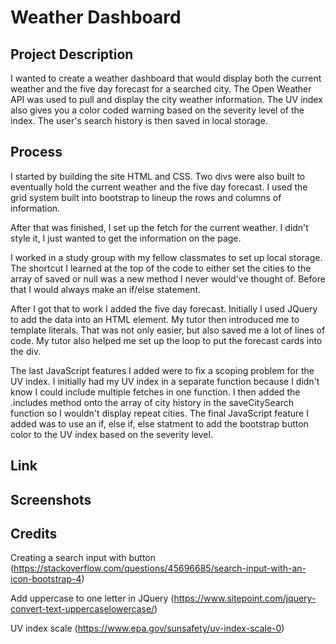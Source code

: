 # Weather Dashboard

## Project Description
I wanted to create a weather dashboard that would display both the current weather and the five day forecast for a searched city. The Open Weather API was used to pull and display the city weather information. The UV index also gives you a color coded warning based on the severity level of the index. The user's search history is then saved in local storage. 

## Process

I started by building the site HTML and CSS. Two divs were also built to eventually hold the current weather and the five day forecast. I used the grid system built into bootstrap to lineup the rows and columns of information. 

After that was finished, I set up the fetch for the current weather. I didn't style it, I just wanted to get the information on the page. 

I worked in a study group with my fellow classmates to set up local storage. The shortcut I learned at the top of the code to either set the cities to the array of saved or null was a new method I never would've thought of. Before that I would always make an if/else statement. 

After I got that to work I added the five day forecast. Initially I used JQuery to add the data into an HTML element. My tutor then introduced me to template literals. That was not only easier, but also saved me a lot of lines of code. My tutor also helped me set up the loop to put the forecast cards into the div.

The last JavaScript features I added were to fix a scoping problem for the UV index. I initially had my UV index in a separate function because I didn't know I could include multiple fetches in one function. I then added the .includes method onto the array of city history in the saveCitySearch function so I wouldn't display repeat cities. The final JavaScript feature I added was to use an if, else if, else statment to add the bootstrap button color to the UV index based on the severity level. 


## Link

## Screenshots

## Credits
Creating a search input with button (https://stackoverflow.com/questions/45696685/search-input-with-an-icon-bootstrap-4)

Add uppercase to one letter in JQuery (https://www.sitepoint.com/jquery-convert-text-uppercaselowercase/)

UV index scale (https://www.epa.gov/sunsafety/uv-index-scale-0)